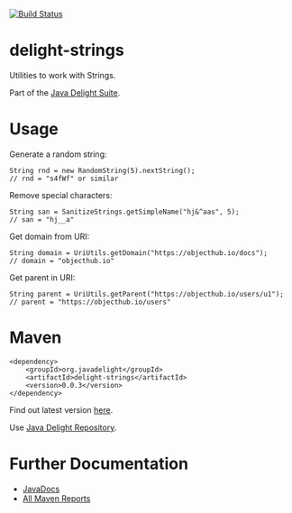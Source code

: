 [![Build Status](https://travis-ci.org/javadelight/delight-strings.svg)](https://travis-ci.org/javadelight/delight-strings)

# delight-strings

Utilities to work with Strings.

Part of the [Java Delight Suite](http://javadelight.org).

# Usage

Generate a random string:

    String rnd = new RandomString(5).nextString();
    // rnd = "s4fWf" or similar

Remove special characters:

    String san = SanitizeStrings.getSimpleName("hj&^aas", 5);
    // san = "hj__a"

Get domain from URI:

    String domain = UriUtils.getDomain("https://objecthub.io/docs");
    // domain = "objecthub.io"

Get parent in URI:

    String parent = UriUtils.getParent("https://objecthub.io/users/u1");
    // parent = "https://objecthub.io/users"

# Maven

    <dependency>
        <groupId>org.javadelight</groupId>
        <artifactId>delight-strings</artifactId>
        <version>0.0.3</version>
    </dependency>
    
Find out latest version [here](http://modules.appjangle.com/delight-strings/latest/project-summary.html).

Use [Java Delight Repository](https://github.com/javadelight/delight-main#maven-repository).

# Further Documentation

- [JavaDocs](http://modules.appjangle.com/delight-strings/latest/apidocs/index.html)
- [All Maven Reports](http://modules.appjangle.com/delight-strings/latest/project-reports.html)